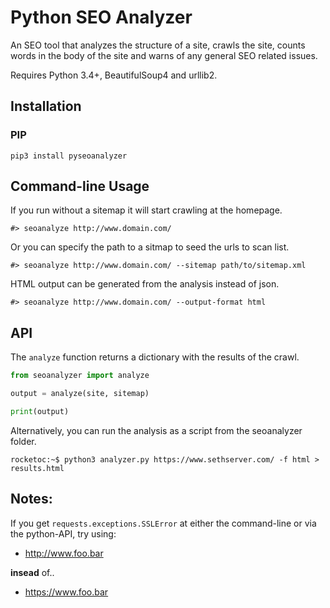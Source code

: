 Python SEO Analyzer
===========

An SEO tool that analyzes the structure of a site, crawls the site, counts words in the body of the site and warns of any general SEO related issues.

Requires Python 3.4+, BeautifulSoup4 and urllib2.

Installation
------------

### PIP

```
pip3 install pyseoanalyzer
```

Command-line Usage
------------------

If you run without a sitemap it will start crawling at the homepage.

```
#> seoanalyze http://www.domain.com/
```

Or you can specify the path to a sitmap to seed the urls to scan list.

```
#> seoanalyze http://www.domain.com/ --sitemap path/to/sitemap.xml
```

HTML output can be generated from the analysis instead of json.

```
#> seoanalyze http://www.domain.com/ --output-format html
```

API
---

The `analyze` function returns a dictionary with the results of the crawl.

```python
from seoanalyzer import analyze

output = analyze(site, sitemap)

print(output)
```

Alternatively, you can run the analysis as a script from the seoanalyzer folder.

```console
rocketoc:~$ python3 analyzer.py https://www.sethserver.com/ -f html > results.html

```


Notes:
------

If you get `requests.exceptions.SSLError` at either the command-line or via the python-API, try using:
 - http://www.foo.bar
 
 **insead** of..
 
 -  https://www.foo.bar
